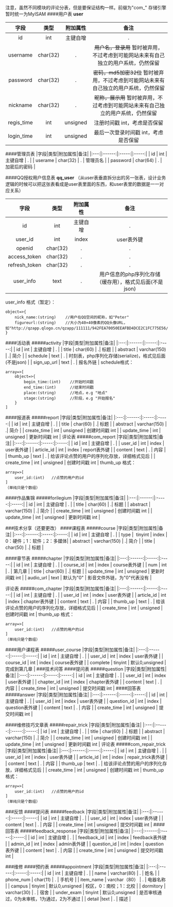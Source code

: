 注意，虽然不同模块的评论分表，但是要保证结构一样。前缀为"com_"
存储引擎暂时统一为MyISAM
####用户表
**user**

|字段|类型|附加属性|备注|
|:---:|:------:|:-----:|:-----:|
| id | int  | 主键自增 | . |
| username | char(32) | . | ~~用户名，登录用~~ 暂时被弃用，不过考虑到可能网站未来有自己独立的用户系统，仍然保留 |
| password | char(32) | . | ~~密码，md5加密32位~~ 暂时被弃用，不过考虑到可能网站未来有自己独立的用户系统，仍然保留|
| nickname | char(32) | . | ~~昵称，展示用~~ 暂时被弃用，不过考虑到可能网站未来有自己独立的用户系统，仍然保留 |
| regis_time | int | unsigned | 注册时间戳 int，考虑是否保留 |
| login_time | int | unsigned | 最后一次登录时间戳 int，考虑是否保留 |

####管理员表
|字段|类型|附加属性|备注|
|:---:|:------:|:-----:|:-----:|
| id | int  | 主键自增 | . |
| userame | char(32) | . | 管理员名 |
| password | char(64) | . | 加密后的密码 |


####QQ授权用户信息表
**qq_user**
（从user表垂直拆分出的另一张表，设计业务逻辑的时候可以把这张表看成是user表里面的东西，和user表里的数据是一一对应关系）

|字段|类型|附加属性|备注|
|:---:|:------:|:-----:|:-----:|
| id | int  | 主键自增 | . |
| user_id | int |  index | user表外键 |
| openid | char(32) | . |.|
| access_token | char(32)| . | . |
| refresh_token | char(32)| . | . |
| user_info | text | . | 用户信息的php序列化存储（缓存用），格式见后面(不是json) |
 user_info 格式（暂定）：
```
object=>{
    nick_name:(string)    //用户在QQ空间的昵称，如"Peter"
    figureurl:(string)    //大小为40×40像素的QQ头像URL，如"http://qzapp.qlogo.cn/qzapp/111111/942FEA70050EEAFBD4DCE2C1FC775E56/30"
}
```


####活动表
#####activity
|字段|类型|附加属性|备注|
|:---:|:------:|:-----:|:-----:|
| id | int  | 主键自增 | . |
| title | char(60) | .| 标题 |
| abstract | varchar(150) | .| 简介 |
| schedule | text | . | 时刻表，php序列化存储(serialize)，格式见后面(不是json) | 
| sign_up_url | text | . | 报名外链 |
schedule格式：
```
array=>[
    object=>{
        begin_time:(int)    //开始时间戳
        end_time:(int)      //结束时间戳
        place:(string)      //地点，e.g "地点"
        stage:(string)      //阶段，e.g "开始报名"
    }
]
```
####报道表
#####report
|字段|类型|附加属性|备注|
|:---:|:------:|:-----:|:-----:|
| id | int  | 主键自增 | . |
| title | char(60) | .| 标题 |
| abstract | varchar(150) | .| 简介 |
| create_time | int  | unsigned | 创建时间戳 int |
| update_time | int  | unsigned | 更新时间戳 int |
评论表
#####com_report
|字段|类型|附加属性|备注|
|:---:|:------:|:-----:|:-----:|
| id | int  | 主键自增 | . |
| user_id | int |  index | user表外键 |
| article_id | int | index | report表外键 |
| content | text | . | 内容 |
| thumb_up | text | . | 给该评论点赞的用户的序列化存放，详细格式见后 |
| create_time | int | unsigned | 创建时间戳 int |
thumb_up 格式：
```
array=>[
    user_id:(int)   //点赞的用户的id
]
（单纯只是个数组）
```



####作品集锦
#####forilegium
|字段|类型|附加属性|备注|
|:---:|:------:|:-----:|:-----:|
| id | int  | 主键自增 | . |
| title | char(60) | .| 标题 |
| abstract | varchar(150) | .| 简介 |
| create_time | int  | unsigned | 创建时间戳 int |
| update_time | int  | unsigned | 更新时间戳 int |


###技术分享（还要更改）
####课程表
#####course
|字段|类型|附加属性|备注|
|:---:|:------:|:-----:|:-----:|
| id | int  | 主键自增 | . |
| type |  tinyint | index | 0：硬件；1：软件；2：多媒体|
| abstract | varchar(150) | .| 简介 |
| title | char(50) | .| 标题 |

####章节表
#####chapter
|字段|类型|附加属性|备注|
|:---:|:------:|:-----:|:-----:|
| id | int  | 主键自增 | . |
| course_id | int |  index | course表外键 |
| num | int | . | 第几章 |
| title | char(60) | .| 标题 |
| update_time | int  | unsigned | 更新时间戳 int |
| audio_url | text | 默认为"0" | 影音文件外链，为"0"代表没有 |

评论表
#####com_chapter
|字段|类型|附加属性|备注|
|:---:|:------:|:-----:|:-----:|
| id | int  | 主键自增 | . |
| user_id | int |  index | user表外键 |
| article_id | int | index | chapter表外键 |
| content | text | . | 内容 |
| thumb_up | text | . | 给该评论点赞的用户的序列化存放，详细格式见后 |
| create_time | int | unsigned | 创建时间戳 int |
thumb_up 格式：
```
array=>[
    user_id:(int)   //点赞的用户的id
]
（单纯只是个数组）
```

####用户课程表
#####user_course
|字段|类型|附加属性|备注|
|:---:|:------:|:-----:|:-----:|
| id | int  | 主键自增 | . |
| user_id | int |  index | user表外键 |
| course_id | int |  index | course表外键 |
| complete | tinyint | 默认0,unsigned  | 完成到第几章 |
###技术问答
####提问表
#####question
|字段|类型|附加属性|备注|
|:---:|:------:|:-----:|:-----:|
| id | int  | 主键自增 | . |
| user_id | int |  index | user表外键 |
| chapter_id | int | index | chapter表外键 |
| content | text | . | 内容 |
| create_time  | int  | unsigned | 提交时间戳 int |
####回答表
#####answer
|字段|类型|附加属性|备注|
|:---:|:------:|:-----:|:-----:|
| id | int  | 主键自增 | . |
| user_id | int |  index | user表外键 |
| question_id  | int |  index | question表外键 |
| content | text | . | 内容 |
| create_time  | int  | unsigned | 提交时间戳 int |

####维修技巧文章表
#####repair_trick
|字段|类型|附加属性|备注|
|:---:|:------:|:-----:|:-----:|
| id | int  | 主键自增 | . |
| title | char(60) | .| 标题 |
| abstract | varchar(150) | .| 简介 |
| create_time | int  | unsigned | 创建时间戳 int |
| update_time | int  | unsigned | 更新时间戳 int |
评论表
#####com_repair_trick
|字段|类型|附加属性|备注|
|:---:|:------:|:-----:|:-----:|
| id | int  | 主键自增 | . |
| user_id | int |  index | user表外键 |
| article_id | int | index | repair_trick表外键 |
| content | text | . | 内容 |
| thumb_up | text | . | 给该评论点赞的用户的序列化存放，详细格式见后 |
| create_time | int | unsigned | 创建时间戳 int |
thumb_up 格式：
```
array=>[
    user_id:(int)   //点赞的用户的id
]
（单纯只是个数组）
```

###反馈
####提问表
#####feedback
|字段|类型|附加属性|备注|
|:---:|:------:|:-----:|:-----:|
| id | int  | 主键自增 | . |
| user_id | int |  index | user表外键 |
| content | text | . | 内容 |
| create_time  | int  | unsigned | 提交时间戳 int |
####回答表
#####feedback_response
|字段|类型|附加属性|备注|
|:---:|:------:|:-----:|:-----:|
| id | int  | 主键自增 | . |
| feedback_id | int |  index | feedback表外键 |
| admin_id | int |  index | admin表外键 |
| question_id  | int |  index | question表外键 |
| content | text | . | 内容 |
| create_time  | int  | unsigned | 提交时间戳 int |

###维修
####预约表
#####appointment
|字段|类型|附加属性|备注|
|:---:|:------:|:-----:|:-----:|
| id | int  | 主键自增 | . |
| name | varchar(80) | . | 姓名 |
| phone_num | char(11) | . | 手机号 |
| item_name | varchar（80） |  . | 电器名称 |
| campus | tinyint | 默认0,unsigned  | 校区，0：南校；1：北校 |
| dormitory | varchar(30) | . | 宿舍 |
| under_exam | tinyint | 默认0,unsigned  | 是否审核通过，0为未审核，1为通过，2为不通过 | 
| detail |text | . | 描述 |